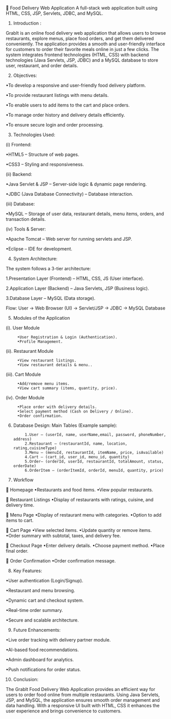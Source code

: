 🚀 Food Delivery Web Application
A full-stack web application built using HTML, CSS, JSP, Servlets, JDBC, and MySQL.



1. Introduction :

GrabIt is an online food delivery web application that allows users to browse restaurants, explore menus, place food orders, and get them delivered conveniently. The application provides a smooth and user-friendly interface for customers to order their favorite meals online in just a few clicks. The system integrates frontend technologies (HTML, CSS) with backend technologies (Java Servlets, JSP, JDBC) and a MySQL database to store user, restaurant, and order details.

2. Objectives:

•To develop a responsive and user-friendly food delivery platform.

•To provide restaurant listings with menu details.

•To enable users to add items to the cart and place orders.

•To manage order history and delivery details efficiently.

•To ensure secure login and order processing.

3. Technologies Used:

(i) Frontend:

•HTML5 – Structure of web pages.

•CSS3 – Styling and responsiveness.

(ii) Backend:

•Java Servlet & JSP – Server-side logic & dynamic page rendering.

•JDBC (Java Database Connectivity) – Database interaction.

(iii) Database:

•MySQL – Storage of user data, restaurant details, menu items, orders, and transaction details.

(iv) Tools & Server:

•Apache Tomcat – Web server for running servlets and JSP.

•Eclipse – IDE for development.

4. System Architecture:

The system follows a 3-tier architecture:

1.Presentation Layer (Frontend) – HTML, CSS, JS (User interface).

2.Application Layer (Backend) – Java Servlets, JSP (Business logic).

3.Database Layer – MySQL (Data storage).

Flow: User → Web Browser (UI) → Servlet/JSP → JDBC → MySQL Database

5. Modules of the Application

 (i). User Module

         •User Registration & Login (Authentication).
         •Profile Management.

 (ii). Restaurant Module

         •View restaurant listings.
         •View restaurant details & menu..

 (iii). Cart Module

         •Add/remove menu items.
         •View cart summary (items, quantity, price).

 (iv). Order Module

         •Place order with delivery details.
         •Select payment method (Cash on Delivery / Online).
         •Order confirmation.


6. Database Design:
Main Tables (Example sample):

            1.User – (userId, name, userName,email, password, phoneNumber, address)
            2.Restaurant – (restaurantId, name, location, rating,cuisineType)
            3.Menu – (menuId, restaurantId, itemName, price, isAvailable)
            4.Cart – (cart_id, user_id, menu_id, quantity)
            5.Order– (orderId, userId, restaurantId, totalAmount, status, orderDate)
            6.OrderItem – (orderItemId, orderId, menuId, quantity, price)
7. Workflow

 🔹 Homepage
         •Restaurants and food items.
         •View popular restaurants.
 
 🔹 Restaurant Listings
         •Display of restaurants with ratings, cuisine, and delivery time.
 
 🔹 Menu Page
         •Display of restaurant menu with categories.
         •Option to add items to cart.
         
 🔹 Cart Page
         •View selected items.
         •Update quantity or remove items.
         •Order summary with subtotal, taxes, and delivery fee.
         
 🔹 Checkout Page
         •Enter delivery details.
         •Choose payment method.
         •Place final order.
         
 🔹 Order Confirmation
         •Order confirmation message.
       
         
8. Key Features:

•User authentication (Login/Signup).

•Restaurant and menu browsing.

•Dynamic cart and checkout system.

•Real-time order summary.

•Secure and scalable architecture.

9. Future Enhancements:

•Live order tracking with delivery partner module.

•AI-based food recommendations.

•Admin dashboard for analytics.

•Push notifications for order status.

10. Conclusion:

The GrabIt Food Delivery Web Application provides an efficient way for users to order food online from multiple restaurants. Using Java Servlets, JSP, and MySQL, the application ensures smooth order management and data handling. With a responsive UI built with HTML, CSS it enhances the user experience and brings convenience to customers.
